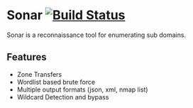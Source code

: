 # Sonar [![Build Status](https://travis-ci.org/jrozner/sonar.svg?branch=master)](https://travis-ci.org/jrozner/sonar)
Sonar is a reconnaissance tool for enumerating sub domains.

## Features
* Zone Transfers
* Wordlist based brute force
* Multiple output formats (json, xml, nmap list)
* Wildcard Detection and bypass
